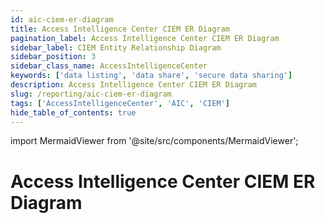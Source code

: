 ```yaml
---
id: aic-ciem-er-diagram
title: Access Intelligence Center CIEM ER Diagram
pagination_label: Access Intelligence Center CIEM ER Diagram
sidebar_label: CIEM Entity Relationship Diagram
sidebar_position: 3
sidebar_class_name: AccessIntelligenceCenter
keywords: ['data listing', 'data share', 'secure data sharing']
description: Access Intelligence Center CIEM ER Diagram
slug: /reporting/aic-ciem-er-diagram
tags: ['AccessIntelligenceCenter', 'AIC', 'CIEM']
hide_table_of_contents: true
---
```


import MermaidViewer from '@site/src/components/MermaidViewer';

# Access Intelligence Center CIEM ER Diagram

<!-- Identity Attributes are to be worked on later because there are no current default values -->

<MermaidViewer diagram='erDiagram
    "Entitlement Service Usage" {
        varchar ENTITLEMENT_VALUE PK "ISC entitlement value (usually cloud native id) associated with the access"
        varchar CIEM_KEY PK "composite key: CLOUD_PROVIDER-SERVICE-ENTITLEMENT_ACCOUNT_NATIVE_IDENTITY-CLOUD_SOURCE_NATIVE_ID-CLOUD_SUB_SOURCE_NATIVE_ID"
        varchar ACCESS_ASSIGNMENT_ID "Cloud native id of the access assignment object. AWS: <policy arn>|<statement id> GCP: <policy id>:<role id>, Azure: RoleAssignment, RoleAssignmentScheduleInstance (PIM) or RoleEligibilityScheduleInstance (PIM)"
        varchar ACCOUNT_CLOUD_NAME "Cloud provider associated with the account (AWS|GCP|Okta|Azure), note this will be different than CLOUD_PROVIDER in the case of federated access"
        varchar DISPLAY_NAME "Account display name"
        varchar ACCOUNT_EMAIL "Account email. Note: AWS IAM users will not have email"
        varchar ENTITLEMENT_ACCOUNT_NATIVE_ID "Account native id"
        varchar CLOUD_PROVIDER "Cloud provider of the service the account has access to (aws|gcp|azure)"
        varchar CLOUD_SOURCE_DISPLAY_NAME "Cloud native display name of the service source. AWS: Management account, Azure: Tenant, GCP: Org"
        varchar CLOUD_SOURCE_NATIVE_ID "Cloud native id of the service’s source"
        varchar CLOUD_SUB_SOURCE_DISPLAY_NAME "Cloud native display name of the service sub-source (if applicable). AWS: managed account, Azure: subscription, GCP: project"
        varchar CLOUD_SUB_SOURCE_NATIVE_ID "Cloud native id of the service’s sub-source (if applicable)"
        varchar SERVICE "Cloud service for which usage is being determined"
        varchar SOURCE_NAME "ISC source name associated with the cloud service"
        array ENTITLEMENT_USAGE "aggregated usage across all accounts and services for the ENTITLEMENT_VALUE"
    }
    "Resource Access" {
        varchar CIEM_KEY PK "composite key: CLOUD_PROVIDER-SERVICE-ENTITLEMENT_ACCOUNT_NATIVE_IDENTITY-CLOUD_SOURCE_NATIVE_ID-CLOUD_SUB_SOURCE_NATIVE_ID"
        varchar ACCOUNT_NATIVE_IDENTITY PK "Account native id"
        varchar ACCESS_LEVEL "The access level(s) the account has to the resource (Read, Write, Admin)"
        varchar ACCOUNT_SOURCE_TYPE "Cloud provider of the account GCP|AWS|Azure|Okta"
        varchar RESOURCE_ACCESS_CLOUD_PROVIDER "Cloud provider of the resource (gcp|aws|azure)"
        varchar RESOURCE_ACCESS_CLOUD_SOURCE_NATIVE_ID "cloud sub-source native id of the resource’s source (if applicable)"
        varchar RESOURCE_ACCESS_CLOUD_SOURCE_SUB_NATIVE_ID "Cloud provider of the service the account has access to (aws|gcp|azure)"
        varchar RESOURCE_ACCOUNT_NAME "Cloud native display name of the resource source. AWS: account name, Azure: subscription name, GCP: project name"
        varchar RESOURCE_ID "Cloud native id of the resource"
        varchar RESOURCE_NAME "Human readable name of resource (if exists)"
        varchar RESOURCE_TYPE "Resource type, derived from the cloud api response types"
        varchar RESOURCE_ACCESS_SERVICE "Cloud service associated with the resource"
        varchar RESOURCE_ACCESS_SOURCE_NAME "ISC source name associated with the resource"
    }
    ENTITLEMENT {
        varchar ENTITLEMENT_VALUE PK "ISC entitlement value (usually cloud native id) associated with the access"
        varchar ENTITLEMENT_ATTRIBUTE "Entitlement type as determined by ISC sources"
        varchar ENTITLEMENT_DISPLAY_NAME "Human readable name of the entitlement as constructed by ISC"
        timestamp ENTITLEMENT_SYNC_DATE "Timestamp of latest sync of entitlement to source tables"
    }
    IDENTITY {
        varchar IDENTITY_ID PK "Unique identifier of the identity"
        varchar TENANT_ID PK "Tenant unique identifier"
        timestamp IDENTITY_CREATED "Identity created date in ISC"
        timestamp IDENTITY_UPDATED "Identity modified date in ISC"
        varchar NAME "Name of the identity"
        varchar IDENTITY_DISPLAY_NAME "User friendly label for the identity; usually First Name Last Name"
        varchar MANAGERS_NAME "Managers name for the identity"
        varchar EMAIL "Email of the identity"
        varchar STATUS "Status of the identity"
        varchar JOB_TITLE "Job title of the identity"
        varchar LOCATION "Location of the identity"
        varchar LOCATION_CODE "Location code of the identity"
        varchar DEPARTMENT "Department of identity"
        timestamp IDENTITY_SYNC_DATE "Timestamp of latest sync of identity to source tables"
    }
    ACCOUNT {
        varchar ACCOUNT_NATIVE_IDENTITY PK "Cloud native id of account"
        varchar IDENTITY_ID PK "ISC unique identifier of the identity correlated with the account (null if uncorrelated)"
        varchar ACCOUNT_ID "ISC unique identifier of account"
        varchar ACCOUNT_NAME "Name of account as configured in ISC"
        varchar ACCOUNT_CREATED_DATE "Account creation date (ingestion/creation in ISC)"
        varchar ACCOUNT_UPDATED_DATE "Account update date (updated in ISC)"
        varchar ACCOUNT_DISPLAY_NAME "Display name of account as configured in ISC"
        varchar ACCOUNT_STATUS "Status of account (enabled|disabled|locked)"
        varchar ACCOUNT_SYNC_DATE "Timestamp of latest sync of record to source tables"
    }
    IDENTITY ||--o{ ACCOUNT : "associated to"
    ACCOUNT ||--o{ "Resource Access" : "associated to"
    "Resource Access" }o--o{ "Entitlement Service Usage": "associated to"
    "Entitlement Service Usage" }o--|| ENTITLEMENT : "associated to"'></MermaidViewer>
